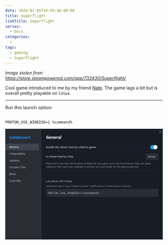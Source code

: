 ```yaml
---
date: 2024-01-05T16:59:46-08:00
title: Superflight
linkTitle: Superflight
series: 
  - Docs
categories:
  - 
tags:
  - gaming
  - Superflight
---
```

*Image stolen from https://store.steampowered.com/app/732430/Superflight/*


Cool game introduced to me by my friend [Nate](https://github.com/natt96z). The game lags a bit but is overall pretty playable on Linux.

---

Run this launch option:
```

PROTON_USE_WINED3D=1 %command%

```

![Launch Options](image.png)